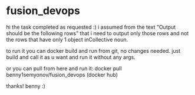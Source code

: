# fusion_devops

hi the task completed as requested :)
i assumed from the text "Output should be the following rows" that i need to output only those rows and not the rows that have only 1 object inCollective noun.

to run it you can docker build and run from git, no changes needed. just build and call it as u want and run it without any args.

or you can pull from here and run it: 
docker pull benny1semyonov/fusion_devops
(docker hub)

thanks!
benny :)